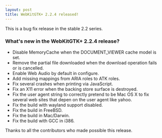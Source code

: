 ```yaml
---
layout: post
title: WebKitGTK+ 2.2.4 released!
---
```


This is a bug fix release in the stable 2.2 series.

### What's new in the WebKitGTK+ 2.2.4 release?

 - Disable MemoryCache when the DOCUMENT_VIEWER cache model is set.
 - Remove the partial file downloaded when the download operation
   fails or is cancelled.
 - Enable Web Audio by default in configure.
 - Add missing mappings from ARIA roles to ATK roles.
 - Fix several crashes when printing via JavaScript.
 - Fix an X11 error when the backing store surface is destroyed.
 - Fix the user agent string to correctly pretend to be Mac OS X to
   fix several web sites that depen on the user agent like yahoo.
 - Fix the build with wayland support disabled.
 - Fix the build in FreeBSD.
 - Fix the build in Mac/Darwin.
 - Fix the build with GCC in i386.

Thanks to all the contributors who made possible this release.